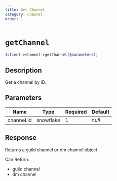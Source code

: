 ```yaml
---
title: Get Channel
category: Channel
order: 1
---
```


# `getChannel`

```php
$client->channel->getChannel($parameters);
```

## Description

Get a channel by ID.

## Parameters


Name | Type | Required | Default
--- | --- | --- | ---
channel.id | snowflake | 1 | *null*

## Response

Returns a guild channel or dm channel object.

Can Return:

* guild channel
* dm channel
